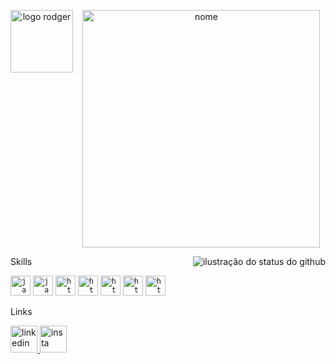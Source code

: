 <p align="center">
  <img width="100px" src="https://i.imgur.com/i9ySU5k.png" alt="logo rodger" align="left"><img/>
  <img width="380px" src="https://i.imgur.com/uIE5I2V.png" alt="nome" align="center"><img/>
</p>
<img align='right' src="https://github-readme-stats.vercel.app/api?username=rdgr1&show_icons=true&title_color=65656a&text_color=65656a&icon_color=65656a&bg_color=transparent&cache_seconds=2300" alt="ilustração do status do github"> <p>Skills</p> 
<code><img height="32" src="https://img.icons8.com/?size=100&id=13679&format=png&color=000000" alt="java"/></code>
<code><img height="32" src="https://img.icons8.com/?size=100&id=108784&format=png&color=000000"alt="javascript"/></code>
<code><img height="32" src="https://img.icons8.com/?size=100&id=20909&format=png&color=000000" alt="html5"/></code>
<code><img height="32" src="https://img.icons8.com/?size=100&id=21278&format=png&color=000000" alt="html5"/></code>
<code><img height="32" src="https://img.icons8.com/?size=100&id=l75OEUJkPAk4&format=png&color=000000" alt="html5"/></code>
<code><img height="32" src="https://img.icons8.com/?size=100&id=zfHRZ6i1Wg0U&format=png&color=000000" alt="html5"/></code>
<code><img height="32" src="https://img.icons8.com/?size=100&id=13677&format=png&color=000000" alt="html5"/></code>
<br>
<p>Links</p>
<a text-decoration=none href="https://www.linkedin.com/in/rodger-vidal-dias-92082a270" >
<img height="43" src="https://img.icons8.com/?size=100&id=xuvGCOXi8Wyg&format=png&color=000000" alt="linkedin"/>
</a>
<a text-decoration=none href="https://www.instagram.com/_.vidallx" >
<img height="43" src="https://img.icons8.com/?size=100&id=Xy10Jcu1L2Su&format=png&color=000000" alt="insta"/>
</a>
